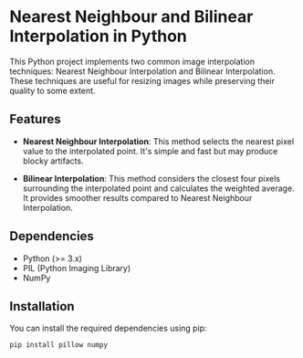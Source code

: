# Nearest Neighbour and Bilinear Interpolation in Python

This Python project implements two common image interpolation techniques: Nearest Neighbour Interpolation and Bilinear Interpolation. These techniques are useful for resizing images while preserving their quality to some extent.

## Features

- **Nearest Neighbour Interpolation**: This method selects the nearest pixel value to the interpolated point. It's simple and fast but may produce blocky artifacts.
  
- **Bilinear Interpolation**: This method considers the closest four pixels surrounding the interpolated point and calculates the weighted average. It provides smoother results compared to Nearest Neighbour Interpolation.

## Dependencies

- Python (>= 3.x)
- PIL (Python Imaging Library)
- NumPy

## Installation

You can install the required dependencies using pip:

```bash
pip install pillow numpy
